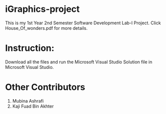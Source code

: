 # iGraphics-project
This is my 1st Year 2nd Semester Software Development Lab-I Project. Click House_Of_wonders.pdf for more details.

# Instruction: 
Download all the files and run the Microsoft Visual Studio Solution file in Microsoft Visual Studio.

# Other Contributors
1. Mubina Ashrafi
2. Kaji Fuad Bin Akhter
